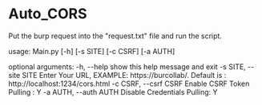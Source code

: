 # Auto_CORS

Put the burp request into the "request.txt" file and run the script.

usage: Main.py [-h] [-s SITE] [-c CSRF] [-a AUTH]

optional arguments:
  -h, --help            show this help message and exit
  -s SITE, --site SITE  Enter Your URL, 
  EXAMPLE: https://burcollab/. Default is : http://localhost:1234/cors.html
  -c CSRF, --csrf CSRF  Enable CSRF Token Pulling : Y
  -a AUTH, --auth AUTH  Disable Credentials Pulling: Y